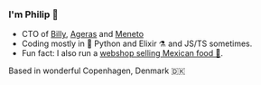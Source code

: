 ### I'm Philip 👋

- CTO of [Billy](https://billy.dk), [Ageras](https://ageras.com) and [Meneto](https://meneto.com)
- Coding mostly in 🐍 Python and Elixir ⚗️ and JS/TS sometimes.
- Fun fact: I also run a [webshop selling Mexican food 🌮](https://www.tacokongen.dk).

Based in wonderful Copenhagen, Denmark 🇩🇰
